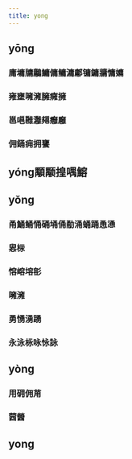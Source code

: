 ```yaml
---
title: yong
---
```


## yōng
### 庸墉牗鷛鱅傭鳙滽鄘镛鏞牅慵嫞
### 雍壅噰澭臃癕擁
### 邕嗈雝灉郺癰廱
### 佣銿痈拥饔
## yóng顒颙揘喁鰫
## yǒng
### 甬鯒鲬悀硧埇俑勈涌蛹踊恿慂
### 惥柡
### 愹嵱塎彮
### 噰澭
### 勇愑湧踴
### 永泳栐咏怺詠
## yòng
### 用砽佣苚
### 蒏醟
## yong
